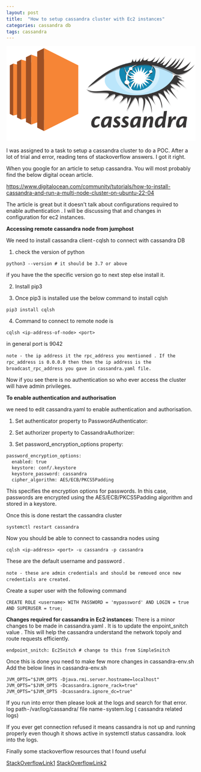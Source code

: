 ```yaml
---
layout: post
title:  "How to setup cassandra cluster with Ec2 instances"
categories: cassandra db
tags: cassandra 
---
```


![ss](/images/cassand-cover.png)


I was assigned to a task to setup a cassandra cluster to do a POC. After a lot of trial and error, reading tens of stackoverflow answers. I got it right.


When you google for an article to setup cassandra. You will most probably find the below digital ocean article.

https://www.digitalocean.com/community/tutorials/how-to-install-cassandra-and-run-a-multi-node-cluster-on-ubuntu-22-04

The article is great but it doesn't talk about configurations required to enable authentication . I will be discussing that and changes in configuration for ec2 instances.


**Accessing remote cassandra node from jumphost**

We need to install cassandra client - cqlsh to connect with cassandra DB


1. check the version of python

```
python3 --version # it should be 3.7 or above
```
if you have the the specific version go to next step else install it.

2. Install pip3

3. Once pip3 is installed use the below command to install cqlsh

```
pip3 install cqlsh
```

4. Command to connect to remote node is
```
cqlsh <ip-address-of-node> <port> 
```
in general port is 9042

`note - the ip address it the rpc_address you mentioned . If the rpc_address is 0.0.0.0 then then the ip address is the broadcast_rpc_address you gave in cassandra.yaml file.`

Now if you see there is no authentication so who ever access the cluster will have admin privileges.

**To enable authentication and authorisation**

we need to edit cassandra.yaml to enable authentication and authorisation.

1. Set authenticator property to PasswordAuthenticator:

2. Set authorizer property to CassandraAuthorizer:


3. Set password_encryption_options property:

```
password_encryption_options:
  enabled: true
  keystore: conf/.keystore
  keystore_password: cassandra
  cipher_algorithm: AES/ECB/PKCS5Padding

```

This specifies the encryption options for passwords. In this case, passwords are encrypted using the AES/ECB/PKCS5Padding algorithm and stored in a keystore.

Once this is done restart the cassandra cluster
```
systemctl restart cassandra
```

Now you should be able to connect to cassandra nodes using

```
cqlsh <ip-address> <port> -u cassandra -p cassandra
```

These are the default username and password .

`note - these are admin credentials and should be removed once new credentials are created.`

Create a super user with the following command
```
CREATE ROLE <username> WITH PASSWORD = 'mypassword' AND LOGIN = true AND SUPERUSER = true;
```
**Changes required for cassandra in Ec2 instances:**
There is a minor changes to be made in cassandra.yaml . It is to update the enpoint_snitch value . This will help the cassandra understand the network topoly and route requests efficiently.

```
endpoint_snitch: Ec2Snitch # change to this from SimpleSnitch
```
Once this is done you need to make few more changes in cassandra-env.sh
Add the below lines in cassandra-env.sh
```
JVM_OPTS="$JVM_OPTS -Djava.rmi.server.hostname=localhost"
JVM_OPTS="$JVM_OPTS -Dcassandra.ignore_rack=true"
JVM_OPTS="$JVM_OPTS -Dcassandra.ignore_dc=true"
```

If you run into error then please look at the logs and search for that error.
log path - /var/log/cassandra/
file name - system.log ( cassandra related logs)

If you ever get connection refused it means cassandra is not up and running properly even though it shows active in systemctl status cassandra. look into the logs.

Finally some stackoverflow resources that I found useful

[StackOverflowLink1](https://stackoverflow.com/questions/18712650/cassandra-what-is-the-correct-configuration-for-ec2-multi-region)
[StackOverflowLink2](https://stackoverflow.com/questions/41776345/cassandra-failed-to-connect/41807621#41807621)